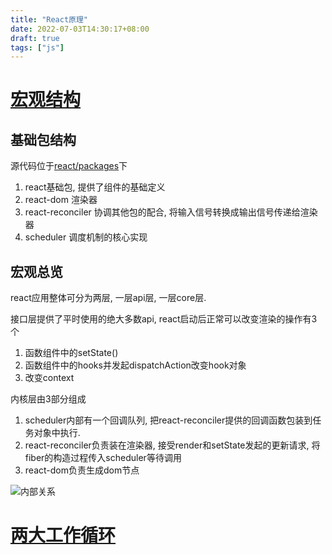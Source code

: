 ```yaml
---
title: "React原理"
date: 2022-07-03T14:30:17+08:00
draft: true
tags: ["js"]
---
```


# [宏观结构](https://7kms.github.io/react-illustration-series/main/macro-structure)

## 基础包结构
源代码位于[react/packages](https://github.com/facebook/react/tree/17.0.2/packages)下

1. react基础包, 提供了组件的基础定义
2. react-dom 渲染器
3. react-reconciler 协调其他包的配合, 将输入信号转换成输出信号传递给渲染器
4. scheduler 调度机制的核心实现

## 宏观总览

react应用整体可分为两层, 一层api层, 一层core层.

接口层提供了平时使用的绝大多数api, react启动后正常可以改变渲染的操作有3个

1. 函数组件中的setState()
2. 函数组件中的hooks并发起dispatchAction改变hook对象
3. 改变context

内核层由3部分组成

1. scheduler内部有一个回调队列, 把react-reconciler提供的回调函数包装到任务对象中执行.
2. react-reconciler负责装在渲染器, 接受render和setState发起的更新请求, 将fiber的构造过程传入scheduler等待调用
3. react-dom负责生成dom节点

![内部关系](img/react-core-package.png)

# [两大工作循环](https://7kms.github.io/react-illustration-series/main/workloop)